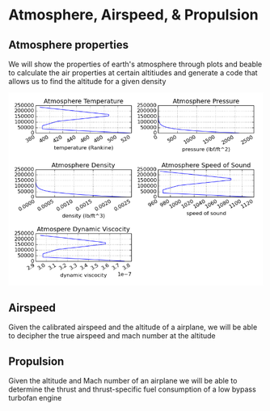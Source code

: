 # Atmosphere, Airspeed, & Propulsion

## Atmosphere properties
We will show the properties of earth's atmosphere through plots and beable to calculate the air properties at certain altitiudes and generate a code that allows us to find the altitude for a given density

![alt text](https://github.com/DrewHopkins/atmosphere/blob/main/earth's_Atmospheric_Properties.jpg)

## Airspeed
Given the calibrated airspeed and the altitude of a airplane, we will be able to decipher the true airspeed and mach number at the altitude

## Propulsion
Given the altitude and Mach number of an airplane we will be able to determine the thrust and thrust-specific fuel consumption 
of a low bypass turbofan engine
